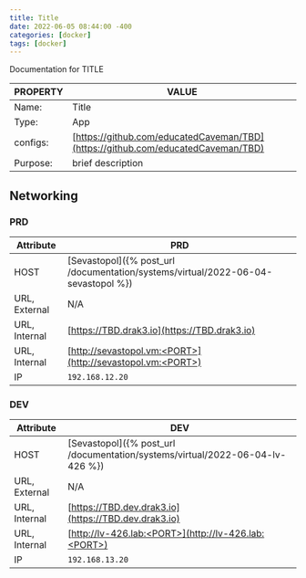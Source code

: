 ```yaml
---
title: Title
date: 2022-06-05 08:44:00 -400
categories: [docker]
tags: [docker]
---
```


Documentation for TITLE

| PROPERTY | VALUE                                                                            |
| -------- | -------------------------------------------------------------------------------- |
| Name:    | Title                                                                            |
| Type:    | App                                                                              |
| configs: | [https://github.com/educatedCaveman/TBD](https://github.com/educatedCaveman/TBD) |
| Purpose: | brief description                                                                |

## Networking

### PRD

| Attribute     | PRD                                                                               |
| ------------- | --------------------------------------------------------------------------------- |
| HOST          | [Sevastopol]({% post_url /documentation/systems/virtual/2022-06-04-sevastopol %}) |
| URL, External | N/A                                                                               |
| URL, Internal | [https://TBD.drak3.io](https://TBD.drak3.io)                                      |
| URL, Internal | [http://sevastopol.vm:<PORT>](http://sevastopol.vm:<PORT>)                        |
| IP            | `192.168.12.20`                                                                   |

### DEV

| Attribute     | DEV                                                                           |
| ------------- | ----------------------------------------------------------------------------- |
| HOST          | [Sevastopol]({% post_url /documentation/systems/virtual/2022-06-04-lv-426 %}) |
| URL, External | N/A                                                                           |
| URL, Internal | [https://TBD.dev.drak3.io](https://TBD.dev.drak3.io)                          |
| URL, Internal | [http://lv-426.lab:<PORT>](http://lv-426.lab:<PORT>)                          |
| IP            | `192.168.13.20`                                                               |
